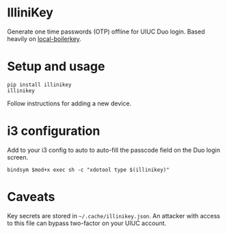 # IlliniKey

Generate one time passwords (OTP) offline for UIUC Duo login.  Based heavily on [local-boilerkey](https://github.com/elnardu/local-boilerkey).

# Setup and usage

```
pip install illinikey
illinikey
```

Follow instructions for adding a new device.

# i3 configuration

Add to your i3 config to auto to auto-fill the passcode field on the Duo login screen.


```
bindsym $mod+x exec sh -c "xdotool type $(illinikey)"
```

# Caveats

Key secrets are stored in `~/.cache/illinikey.json`.  An attacker with access to this file can bypass two-factor on your UIUC account.
